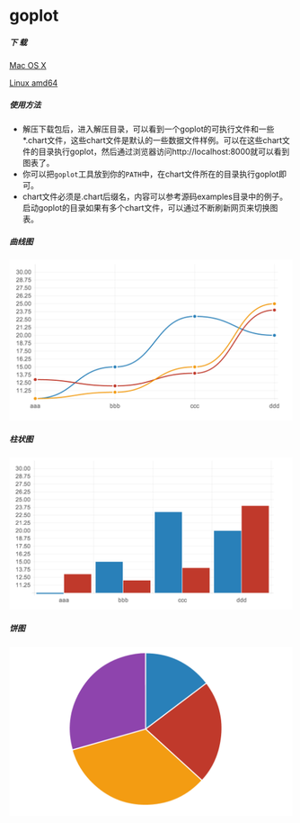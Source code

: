 goplot
======


##### 下 载
[Mac OS X](http://www.bigendian123.com/goplot-darwin.tar.gz)

[Linux amd64](http://www.bigendian123.com/goplot-linux-amd64.tar.gz)

##### 使用方法
* 解压下载包后，进入解压目录，可以看到一个goplot的可执行文件和一些*.chart文件，这些chart文件是默认的一些数据文件样例。可以在这些chart文件的目录执行goplot，然后通过浏览器访问http://localhost:8000就可以看到图表了。
* 你可以把`goplot`工具放到你的`PATH`中，在chart文件所在的目录执行goplot即可。
* chart文件必须是.chart后缀名，内容可以参考源码examples目录中的例子。启动goplot的目录如果有多个chart文件，可以通过不断刷新网页来切换图表。


##### 曲线图
![](image/line.png)

##### 柱状图
![](image/bar.png)

##### 饼图
![](image/pie.png)